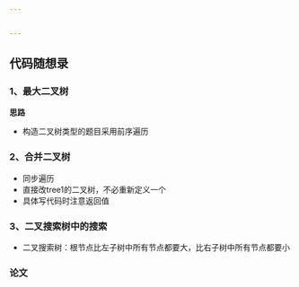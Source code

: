 ```yaml
---


---
```


<h2 id="代码随想录">代码随想录</h2>
<h3 id="、最大二叉树">1、最大二叉树</h3>
<p><strong>思路</strong></p>
<ul>
<li>构造二叉树类型的题目采用前序遍历</li>
</ul>
<h3 id="、合并二叉树">2、合并二叉树</h3>
<ul>
<li>同步遍历</li>
<li>直接改tree1的二叉树，不必重新定义一个</li>
<li>具体写代码时注意返回值</li>
</ul>
<h3 id="、二叉搜索树中的搜索">3、二叉搜索树中的搜索</h3>
<ul>
<li>二叉搜索树：根节点比左子树中所有节点都要大，比右子树中所有节点都要小</li>
</ul>
<h3 id="论文">论文</h3>

